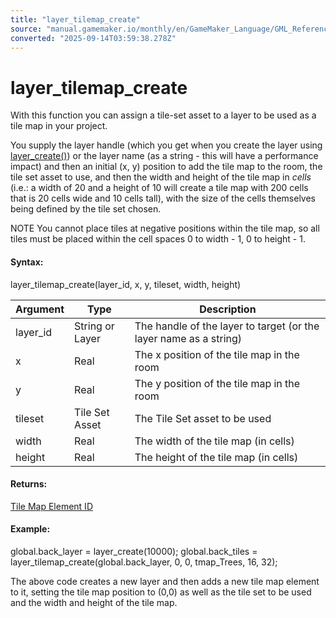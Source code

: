 ```yaml
---
title: "layer_tilemap_create"
source: "manual.gamemaker.io/monthly/en/GameMaker_Language/GML_Reference/Asset_Management/Rooms/Tile_Map_Layers/layer_tilemap_create.htm"
converted: "2025-09-14T03:59:38.278Z"
---
```


# layer\_tilemap\_create

With this function you can assign a tile-set asset to a layer to be used as a tile map in your project.

You supply the layer handle (which you get when you create the layer using [layer\_create()](../General_Layer_Functions/layer_create.md)) or the layer name (as a string - this will have a performance impact) and then an initial (x, y) position to add the tile map to the room, the tile set asset to use, and then the width and height of the tile map in _cells_ (i.e.: a width of 20 and a height of 10 will create a tile map with 200 cells that is 20 cells wide and 10 cells tall), with the size of the cells themselves being defined by the tile set chosen.

NOTE You cannot place tiles at negative positions within the tile map, so all tiles must be placed within the cell spaces 0 to width - 1, 0 to height - 1.

#### Syntax:

layer\_tilemap\_create(layer\_id, x, y, tileset, width, height)

| Argument | Type | Description |
| --- | --- | --- |
| layer_id | String or Layer | The handle of the layer to target (or the layer name as a string) |
| x | Real | The x position of the tile map in the room |
| y | Real | The y position of the tile map in the room |
| tileset | Tile Set Asset | The Tile Set asset to be used |
| width | Real | The width of the tile map (in cells) |
| height | Real | The height of the tile map (in cells) |

#### Returns:

[Tile Map Element ID](layer_tilemap_get_id.md)

#### Example:

global.back\_layer = layer\_create(10000);
global.back\_tiles = layer\_tilemap\_create(global.back\_layer, 0, 0, tmap\_Trees, 16, 32);

The above code creates a new layer and then adds a new tile map element to it, setting the tile map position to (0,0) as well as the tile set to be used and the width and height of the tile map.